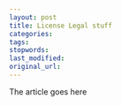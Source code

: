 ```yaml
---
layout: post
title: License Legal stuff
categories:
tags:
stopwords:
last_modified:
original_url: 
---
```


The article goes here

